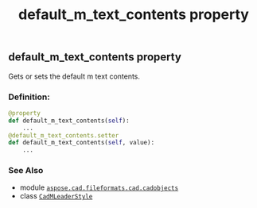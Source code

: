 ﻿---
title: default_m_text_contents property
second_title: Aspose.CAD for Python via .NET API References
description: 
type: docs
weight: 300
url: /python-net/aspose.cad.fileformats.cad.cadobjects/cadmleaderstyle/default_m_text_contents/
is_root: false
---

## default_m_text_contents property


Gets or sets the default m text contents.
### Definition:
```python
@property
def default_m_text_contents(self):
    ...
@default_m_text_contents.setter
def default_m_text_contents(self, value):
    ...
```

### See Also
* module [`aspose.cad.fileformats.cad.cadobjects`](../../)
* class [`CadMLeaderStyle`](/cad/python-net/aspose.cad.fileformats.cad.cadobjects/cadmleaderstyle)
